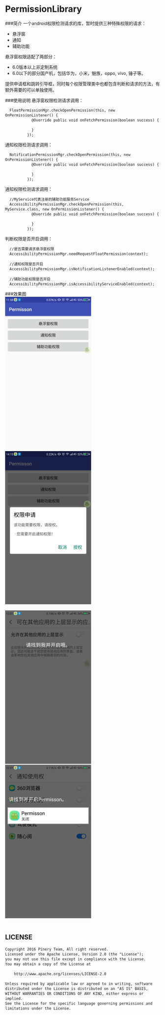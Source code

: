 # PermissionLibrary

###简介
一个android权限检测请求的库，暂时提供三种特殊权限的请求：
- 悬浮窗
- 通知
- 辅助功能
  
悬浮窗权限适配了两部分：
- 6.0版本以上非定制系统
- 6.0以下的部分国产机，包括华为，小米，魅族，oppo, vivo, 锤子等。

提供申请框和跳转引导框，同时每个权限管理类中也都包含判断和请求的方法，有额外需要的可以单独使用。

###使用说明
悬浮窗权限检测请求调用：
```
  FloatPermissionMgr.checkOpenPermission(this, new OnPermissionListener() {
            @Override public void onFetchPermission(boolean success) {
  
            }
          });
```

通知权限检测请求调用：
```
  NotificationPermissionMgr.checkOpenPermission(this, new OnPermissionListener() {
            @Override public void onFetchPermission(boolean success) {
  
            }
          });
```

通知权限检测请求调用：
```
  //MyService代表注册的辅助功能服务Service
  AccessibilityPermissionMgr.checkOpenPermission(this, MyService.class, new OnPermissionListener() {
            @Override public void onFetchPermission(boolean success) {
  
            }
          });
```

判断权限是否开启调用：
```
  //是否需要请求悬浮窗权限
  AccessibilityPermissionMgr.needRequestFloatPermission(context);
  
  //通知权限是否开启
  AccessibilityPermissionMgr.isNotificationListenerEnabled(context);
  
  //辅助功能权限是否开启
  AccessibilityPermissionMgr.isAccessibilityServiceEnabled(context);
```


###效果图
</br>
<img src="https://github.com/gujianhesong/PermissionLibrary/blob/master/screenshot/main.png?raw=true" width="280"/> <img src="https://github.com/gujianhesong/PermissionLibrary/blob/master/screenshot/request_dialog.png?raw=true" width="280"/>  
</br>
<img src="https://github.com/gujianhesong/PermissionLibrary/blob/master/screenshot/guide_float_dialog.png?raw=true" width="280"/> <img src="https://github.com/gujianhesong/PermissionLibrary/blob/master/screenshot/guide_notification_dialog.png?raw=true" width="280"/>  
</br>


## LICENSE

```
Copyright 2016 Pinery Team, All right reserved.
Licensed under the Apache License, Version 2.0 (the "License");
you may not use this file except in compliance with the License.
You may obtain a copy of the License at

    http://www.apache.org/licenses/LICENSE-2.0

Unless required by applicable law or agreed to in writing, software
distributed under the License is distributed on an "AS IS" BASIS,
WITHOUT WARRANTIES OR CONDITIONS OF ANY KIND, either express or implied.
See the License for the specific language governing permissions and
limitations under the License.
```